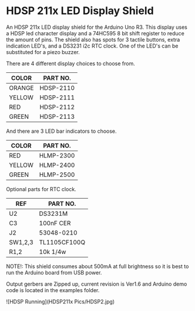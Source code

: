 # HDSP 211x LED Display Shield
 An HDSP 211x LED display shield for the Arduino Uno R3. This display uses a HDSP led character display and a 74HC595
 8 bit shift register to reduce the amount of pins. The shield also has spots for 3 tactile buttons, extra indication
 LED's, and a DS3231 i2c RTC clock. One of the LED's can be substituted for a piezo buzzer.
 
 There are 4 different display choices to choose from.
 
 |  COLOR  |  PART NO.  |
 |---------|------------|
 | ORANGE  | HDSP-2110  |
 | YELLOW  | HDSP-2111  |
 | RED     | HDSP-2112  |
 | GREEN   | HDSP-2113  |
 
 And there are 3 LED bar indicators to choose.
 
 |  COLOR  |  PART NO.  |
 |---------|------------|
 | RED     |  HLMP-2300 |
 | YELLOW  |  HLMP-2400 |
 | GREEN   |  HLMP-2500 |
 
 Optional parts for RTC clock.
 
 |   REF   |  PART NO.  |
 |---------|------------|
 |   U2    |  DS3231M   |
 |   C3    |  100nF CER |
 |   J2    | 53048-0210 |
 | SW1,2,3 |TL1105CF100Q|
 |  R1,2   | 10k 1/4w   |
 
 NOTE!: This shield consumes about 500mA at full brightness so it is best to run the Arduino board from USB power.
 
 Output gerbers are Zipped up, current revision is Ver1.6 and Arduino demo code is located in the examples folder.
 
 ![HDSP Running](HDSP211x Pics/HDSP2.jpg)